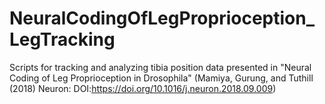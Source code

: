 # NeuralCodingOfLegProprioception_LegTracking
Scripts for tracking and analyzing tibia position data presented in "Neural Coding of Leg Proprioception in Drosophila" (Mamiya, Gurung, and Tuthill (2018) Neuron: DOI:https://doi.org/10.1016/j.neuron.2018.09.009)
